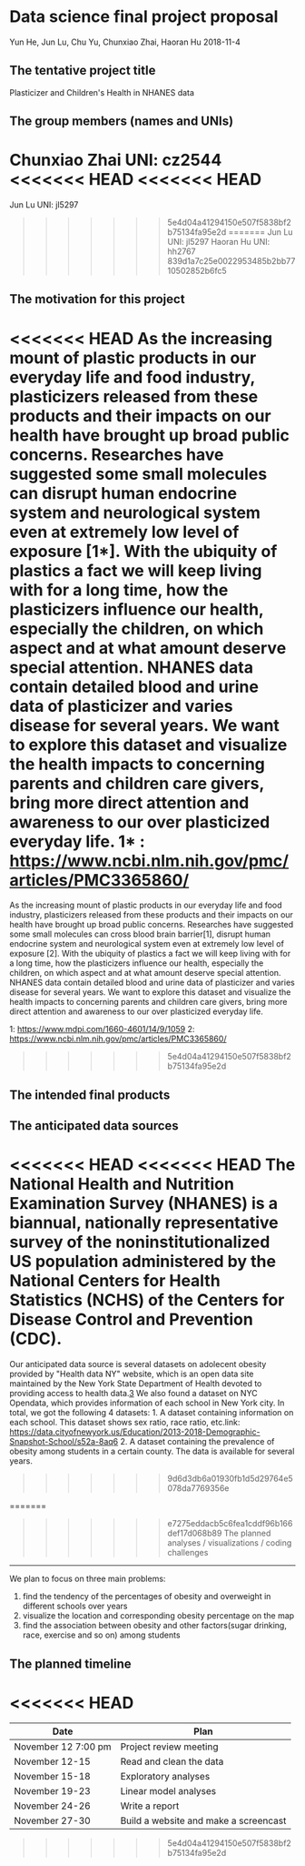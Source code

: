 Data science final project proposal
================
Yun He, Jun Lu, Chu Yu, Chunxiao Zhai, Haoran Hu
2018-11-4

The tentative project title
---------------------------

Plasticizer and Children's Health in NHANES data

The group members (names and UNIs)
----------------------------------

Chunxiao Zhai UNI: cz2544
<<<<<<< HEAD
<<<<<<< HEAD
=======
Jun Lu UNI: jl5297
>>>>>>> 5e4d04a41294150e507f5838bf2b75134fa95e2d
=======
Jun Lu UNI: jl5297 Haoran Hu UNI: hh2767
>>>>>>> 839d1a7c25e0022953485b2bb7710502852b6fc5

The motivation for this project
-------------------------------

<<<<<<< HEAD
As the increasing mount of plastic products in our everyday life and food industry, plasticizers released from these products and their impacts on our health have brought up broad public concerns. Researches have suggested some small molecules can disrupt human endocrine system and neurological system even at extremely low level of exposure \[1\*\]. With the ubiquity of plastics a fact we will keep living with for a long time, how the plasticizers influence our health, especially the children, on which aspect and at what amount deserve special attention. NHANES data contain detailed blood and urine data of plasticizer and varies disease for several years. We want to explore this dataset and visualize the health impacts to concerning parents and children care givers, bring more direct attention and awareness to our over plasticized everyday life. 1\* : <https://www.ncbi.nlm.nih.gov/pmc/articles/PMC3365860/>
=======
As the increasing mount of plastic products in our everyday life and food industry, plasticizers released from these products and their impacts on our health have brought up broad public concerns. Researches have suggested some small molecules can cross blood brain barrier\[1\], disrupt human endocrine system and neurological system even at extremely low level of exposure \[2\]. With the ubiquity of plastics a fact we will keep living with for a long time, how the plasticizers influence our health, especially the children, on which aspect and at what amount deserve special attention. NHANES data contain detailed blood and urine data of plasticizer and varies disease for several years. We want to explore this dataset and visualize the health impacts to concerning parents and children care givers, bring more direct attention and awareness to our over plasticized everyday life.

1: <https://www.mdpi.com/1660-4601/14/9/1059> 2: <https://www.ncbi.nlm.nih.gov/pmc/articles/PMC3365860/>
>>>>>>> 5e4d04a41294150e507f5838bf2b75134fa95e2d

The intended final products
---------------------------

The anticipated data sources
----------------------------

<<<<<<< HEAD
<<<<<<< HEAD
The National Health and Nutrition Examination Survey (NHANES) is a biannual, nationally representative survey of the noninstitutionalized US population administered by the National Centers for Health Statistics (NCHS) of the Centers for Disease Control and Prevention (CDC).
=======
Our anticipated data source is several datasets on adolecent obesity provided by "Health data NY" website, which is an open data site maintained by the New York State Department of Health devoted to providing access to health data.[3](https://www.health.ny.gov/prevention/obesity/statistics_and_impact/student_weight_status_data.htm) We also found a dataset on NYC Opendata, which provides information of each school in New York city. In total, we got the following 4 datasets: 1. A dataset containing information on each school. This dataset shows sex ratio, race ratio, etc.link: <https://data.cityofnewyork.us/Education/2013-2018-Demographic-Snapshot-School/s52a-8aq6> 2. A dataset containing the prevalence of obesity among students in a certain county. The data is available for several years.
>>>>>>> 9d6d3db6a01930fb1d5d29764e5078da7769356e

=======
>>>>>>> e7275eddacb5c6fea1cddf96b166def17d068b89
The planned analyses / visualizations / coding challenges
---------------------------------------------------------

We plan to focus on three main problems:

1.  find the tendency of the percentages of obesity and overweight in different schools over years
2.  visualize the location and corresponding obesity percentage on the map
3.  find the association between obesity and other factors(sugar drinking, race, exercise and so on) among students

The planned timeline
--------------------
<<<<<<< HEAD
=======

| Date                | Plan                                  |
|---------------------|---------------------------------------|
| November 12 7:00 pm | Project review meeting                |
| November 12-15      | Read and clean the data               |
| November 15-18      | Exploratory analyses                  |
| November 19-23      | Linear model analyses                 |
| November 24-26      | Write a report                        |
| November 27-30      | Build a website and make a screencast |
>>>>>>> 5e4d04a41294150e507f5838bf2b75134fa95e2d
